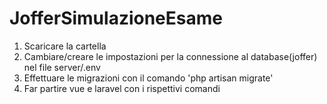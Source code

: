 # JofferSimulazioneEsame

1. Scaricare la cartella 
2. Cambiare/creare le impostazioni per la connessione al database(joffer) nel file server/.env
3. Effettuare le migrazioni con il comando 'php artisan migrate'
4. Far partire vue e laravel con i rispettivi comandi
